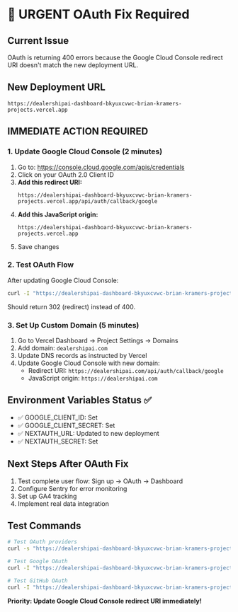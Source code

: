 # 🚨 URGENT OAuth Fix Required

## Current Issue
OAuth is returning 400 errors because the Google Cloud Console redirect URI doesn't match the new deployment URL.

## New Deployment URL
```
https://dealershipai-dashboard-bkyuxcvwc-brian-kramers-projects.vercel.app
```

## IMMEDIATE ACTION REQUIRED

### 1. Update Google Cloud Console (2 minutes)
1. Go to: https://console.cloud.google.com/apis/credentials
2. Click on your OAuth 2.0 Client ID
3. **Add this redirect URI:**
   ```
   https://dealershipai-dashboard-bkyuxcvwc-brian-kramers-projects.vercel.app/api/auth/callback/google
   ```
4. **Add this JavaScript origin:**
   ```
   https://dealershipai-dashboard-bkyuxcvwc-brian-kramers-projects.vercel.app
   ```
5. Save changes

### 2. Test OAuth Flow
After updating Google Cloud Console:
```bash
curl -I "https://dealershipai-dashboard-bkyuxcvwc-brian-kramers-projects.vercel.app/api/auth/signin/google"
```
Should return 302 (redirect) instead of 400.

### 3. Set Up Custom Domain (5 minutes)
1. Go to Vercel Dashboard → Project Settings → Domains
2. Add domain: `dealershipai.com`
3. Update DNS records as instructed by Vercel
4. Update Google Cloud Console with new domain:
   - Redirect URI: `https://dealershipai.com/api/auth/callback/google`
   - JavaScript origin: `https://dealershipai.com`

## Environment Variables Status ✅
- ✅ GOOGLE_CLIENT_ID: Set
- ✅ GOOGLE_CLIENT_SECRET: Set  
- ✅ NEXTAUTH_URL: Updated to new deployment
- ✅ NEXTAUTH_SECRET: Set

## Next Steps After OAuth Fix
1. Test complete user flow: Sign up → OAuth → Dashboard
2. Configure Sentry for error monitoring
3. Set up GA4 tracking
4. Implement real data integration

## Test Commands
```bash
# Test OAuth providers
curl -s "https://dealershipai-dashboard-bkyuxcvwc-brian-kramers-projects.vercel.app/api/auth/providers" | jq .

# Test Google OAuth
curl -I "https://dealershipai-dashboard-bkyuxcvwc-brian-kramers-projects.vercel.app/api/auth/signin/google"

# Test GitHub OAuth  
curl -I "https://dealershipai-dashboard-bkyuxcvwc-brian-kramers-projects.vercel.app/api/auth/signin/github"
```

**Priority: Update Google Cloud Console redirect URI immediately!**
